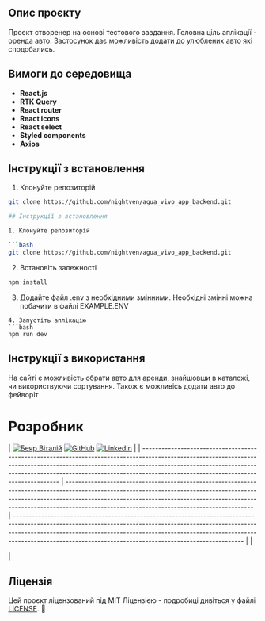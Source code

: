 ## Опис проєкту

Проєкт створенер на основі тестового завдання. Головна ціль аплікації - оренда авто. Застосунок дає можливість додати до улюблених авто які сподобались.

## Вимоги до середовища

- **React.js**
- **RTK Query**
- **React router**
- **React icons**
- **React select**
- **Styled components**
- **Axios**

## Інструкції з встановлення

1. Клонуйте репозиторій

````bash
git clone https://github.com/nightven/agua_vivo_app_backend.git

## Інструкції з встановлення

1. Клонуйте репозиторій

```bash
git clone https://github.com/nightven/agua_vivo_app_backend.git
````

2. Встановіть залежності

```bash
npm install
```

3. Додайте файл .env з необхідними змінними.
   Необхідні змінні можна побачити в файлі EXAMPLE.ENV

````
4. Запустіть аплікацію
```bash
npm run dev
````

## Інструкції з використання

На сайті є можливість обрати авто для аренди, знайшовши в каталожі, чи використвуючи сортування. Також є можливісь додати авто до фейворіт

# Розробник

| [![Беяр Віталій](./images/vitalii.jpg)](https://github.com/nightven) [![GitHub](https://www.vectorlogo.zone/logos/github/github-icon.svg)](https://github.com/nightven) [![LinkedIn](https://www.vectorlogo.zone/logos/linkedin/linkedin-icon.svg)](https://www.linkedin.com/in/vitaliybeyar/) | 
| ---------------------------------------------------------------------------------------------------------------------------------------------------------------------------------------------------------------------------------------------------------------------------------------------- | ----------------------------------------------------------------------------------------------------------------------------------------------------------------------------------------------------------------------------------------------------------------------------------------------------- | ------------------------------------------------------------------------------------------------------------------------------------------------------------------------------------------------------------------------------------------------------------------------------------------------------------------ |
                                                                                                                                                                                                                                                                      |

|

## Ліцензія

Цей проєкт ліцензований під MIT Ліцензією - подробиці дивіться у файлі [LICENSE](LICENSE). 📄
